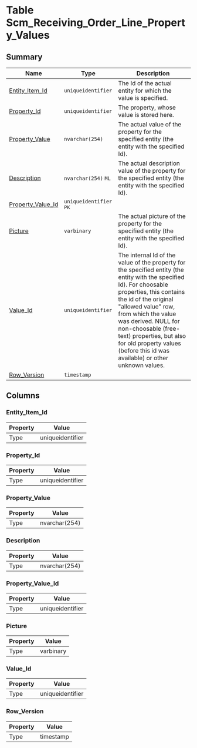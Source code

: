 # Table Scm_Receiving_Order_Line_Property_Values


## Summary

| Name | Type | Description |
| - | - | --- |
|[Entity_Item_Id](#entity_item_id)|`uniqueidentifier` |The Id of the actual entity for which the value is specified.|
|[Property_Id](#property_id)|`uniqueidentifier` |The property, whose value is stored here.|
|[Property_Value](#property_value)|`nvarchar(254)` |The actual value of the property for the specified entity (the entity with the specified Id).|
|[Description](#description)|`nvarchar(254)` `ML`|The actual description value of the property for the specified entity (the entity with the specified Id).|
|[Property_Value_Id](#property_value_id)|`uniqueidentifier` `PK`||
|[Picture](#picture)|`varbinary` |The actual picture of the property for the specified entity (the entity with the specified Id).|
|[Value_Id](#value_id)|`uniqueidentifier` |The internal Id of the value of the property for the specified entity (the entity with the specified Id). For choosable properties, this contains the id of the original "allowed value" row, from which the value was derived. NULL for non-choosable (free-text) properties, but also for old property values (before this id was available) or other unknown values.|
|[Row_Version](#row_version)|`timestamp` ||

## Columns

### Entity_Item_Id

| Property | Value |
| - | - |
|Type|uniqueidentifier|

### Property_Id

| Property | Value |
| - | - |
|Type|uniqueidentifier|

### Property_Value

| Property | Value |
| - | - |
|Type|nvarchar(254)|

### Description

| Property | Value |
| - | - |
|Type|nvarchar(254)|

### Property_Value_Id

| Property | Value |
| - | - |
|Type|uniqueidentifier|

### Picture

| Property | Value |
| - | - |
|Type|varbinary|

### Value_Id

| Property | Value |
| - | - |
|Type|uniqueidentifier|

### Row_Version

| Property | Value |
| - | - |
|Type|timestamp|


